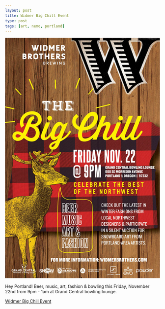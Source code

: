 ```yaml
---
layout: post
title: Widmer Big Chill Event
type: post
tags: [art, nemo, portland]
---
```


![Widmer Big Chill Event](/media/images/b-widmerbrothers.jpg)
 
Hey Portland! Beer, music, art, fashion & bowling this Friday, November 22nd from 9pm - 1am at Grand Central bowling lounge.

<p><a href="http://widmerbrothers.com/events/#the-big-chill-13" target="_blank">Widmer Big Chill Event</a></p>





